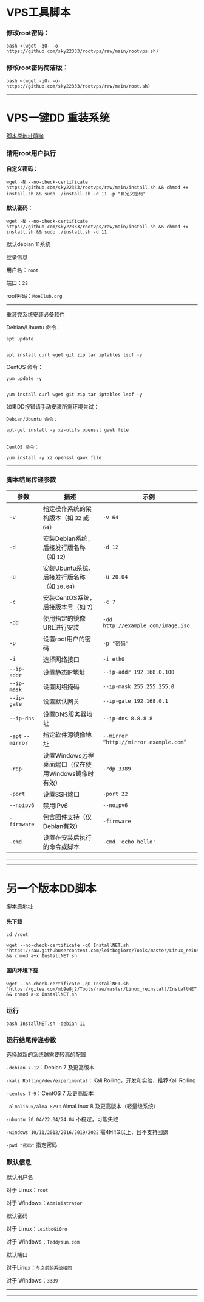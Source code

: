 
#  VPS工具脚本


###  修改root密码：


```
bash <(wget -qO- -o- https://github.com/sky22333/rootvps/raw/main/rootvps.sh)
```
###  修改root密码简洁版：


```
bash <(wget -qO- -o- https://github.com/sky22333/rootvps/raw/main/root.sh)
```
---

#  VPS一键DD 重装系统

[脚本原地址萌咖](https://github.com/MoeClub/Note)


###  请用root用户执行

####  自定义密码：
```
wget -N --no-check-certificate https://github.com/sky22333/rootvps/raw/main/install.sh && chmod +x install.sh && sudo ./install.sh -d 11 -p "自定义密码"
```

####  默认密码：
```
wget -N --no-check-certificate https://github.com/sky22333/rootvps/raw/main/install.sh && chmod +x install.sh && sudo ./install.sh -d 11
```

  默认debian 11系统
  
  登录信息
  
  用户名：```root```
  
  端口：```22```
  
  root密码：```MoeClub.org```
  
---
 重装完系统安装必备软件

Debian/Ubuntu 命令：
 

```
apt update


apt install curl wget git zip tar iptables lsof -y
```


CentOS 命令：

```
yum update -y


yum install curl wget git zip tar iptables lsof -y
``` 


  如果DD报错请手动安装所需环境尝试：
```
Debian/Ubuntu 命令：

apt-get install -y xz-utils openssl gawk file

 
CentOS 命令：

yum install -y xz openssl gawk file
```

---

###  脚本结尾传递参数

| 参数               | 描述                                                  | 示例                              |
|-------------------|-----------------------------------------------------|---------------------------------|
| `-v`       | 指定操作系统的架构版本（如 `32` 或 `64`）                     | `-v 64`                          |
| `-d`    | 安装Debian系统，后接发行版名称（如 `12`）              | `-d 12`                      |
| `-u`    | 安装Ubuntu系统，后接发行版名称（如 `20.04`）               | `-u 20.04`                       |
| `-c`    | 安装CentOS系统，后接版本号（如 `7`）                       | `-c 7`                           |
| `-dd`    | 使用指定的镜像URL进行安装                                 | `-dd http://example.com/image.iso` |
| `-p`  | 设置root用户的密码                                     | `-p "密码"`                |
| `-i`  | 选择网络接口                                           | `-i eth0`                        |
| `--ip-addr`         | 设置静态IP地址                                         | `--ip-addr 192.168.0.100`        |
| `--ip-mask`         | 设置网络掩码                                          | `--ip-mask 255.255.255.0`        |
| `--ip-gate`         | 设置默认网关                                          | `--ip-gate 192.168.0.1`          |
| `--ip-dns`          | 设置DNS服务器地址                                      | `--ip-dns 8.8.8.8`               |
| `-apt` `--mirror`  | 指定软件源镜像地址                               | `--mirror “http://mirror.example.com”` |
| `-rdp`              | 设置Windows远程桌面端口（仅在使用Windows镜像时有效）       | `-rdp 3389`                      |
| `-port`             | 设置SSH端口                                           | `-port 22`                       |
| `--noipv6`          | 禁用IPv6                                               | `--noipv6`                       |
| `-firmware`         | 包含固件支持（仅Debian有效）                             | `-firmware`                      |
| `-cmd`              | 设置在安装后执行的命令或脚本                              | `-cmd 'echo hello'`              |





---


---

# 另一个版本DD脚本

[脚本原地址](https://github.com/leitbogioro/Tools)

#### 先下载
```
cd /root
```

```
wget --no-check-certificate -qO InstallNET.sh 'https://raw.githubusercontent.com/leitbogioro/Tools/master/Linux_reinstall/InstallNET.sh' && chmod a+x InstallNET.sh
```

#### 国内环境下载
```
wget --no-check-certificate -qO InstallNET.sh 'https://gitee.com/mb9e8j2/Tools/raw/master/Linux_reinstall/InstallNET.sh' && chmod a+x InstallNET.sh
```

### 运行
```
bash InstallNET.sh -debian 11
```

### 运行结尾传递参数

选择越新的系统越需要较高的配置

`-debian 7-12`：Debian 7 及更高版本


`-kali Rolling/dev/experimental`：Kali Rolling，开发和实验，推荐Kali Rolling

`-centos 7-9`：CentOS 7 及更高版本


`-almalinux/alma 8/9` : AlmaLinux 8 及更高版本（轻量级系统）


`-ubuntu 20.04/22.04/24.04` 不稳定，可能失败


`-windows 10/11/2012/2016/2019/2022` 需4H4G以上，且不支持回退

`-pwd "密码"`   指定密码

### 默认信息

默认用户名

对于 Linux：`root`

对于 Windows：`Administrator`

默认密码

对于 Linux：`LeitboGi0ro`

对于 Windows：`Teddysun.com`

默认端口

对于Linux：`与之前的系统相同`

对于 Windows：`3389`


---



---
